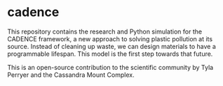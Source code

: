 # cadence
This repository contains the research and Python simulation for the CADENCE framework, a new approach to solving plastic pollution at its source. Instead of cleaning up waste, we can design materials to have a programmable lifespan. This model is the first step towards that future.

This is an open-source contribution to the scientific community by Tyla Perryer and the Cassandra Mount Complex.
